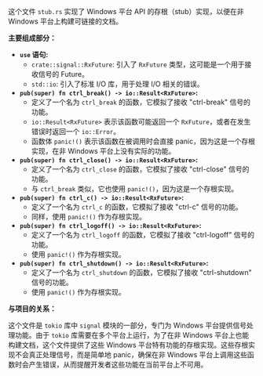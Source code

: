 这个文件 `stub.rs` 实现了 Windows 平台 API 的存根（stub）实现，以便在非 Windows 平台上构建可链接的文档。

**主要组成部分：**

*   **`use` 语句:**
    *   `crate::signal::RxFuture`: 引入了 `RxFuture` 类型，这可能是一个用于接收信号的 Future。
    *   `std::io`: 引入了标准 I/O 库，用于处理 I/O 相关的错误。
*   **`pub(super) fn ctrl_break() -> io::Result<RxFuture>`:**
    *   定义了一个名为 `ctrl_break` 的函数，它模拟了接收 "ctrl-break" 信号的功能。
    *   `io::Result<RxFuture>` 表示该函数可能返回一个 `RxFuture`，或者在发生错误时返回一个 `io::Error`。
    *   函数体 `panic!()` 表示该函数在被调用时会直接 panic，因为这是一个存根实现，在非 Windows 平台上没有实际的功能。
*   **`pub(super) fn ctrl_close() -> io::Result<RxFuture>`:**
    *   定义了一个名为 `ctrl_close` 的函数，它模拟了接收 "ctrl-close" 信号的功能。
    *   与 `ctrl_break` 类似，它也使用 `panic!()`，因为这是一个存根实现。
*   **`pub(super) fn ctrl_c() -> io::Result<RxFuture>`:**
    *   定义了一个名为 `ctrl_c` 的函数，它模拟了接收 "ctrl-c" 信号的功能。
    *   同样，使用 `panic!()` 作为存根实现。
*   **`pub(super) fn ctrl_logoff() -> io::Result<RxFuture>`:**
    *   定义了一个名为 `ctrl_logoff` 的函数，它模拟了接收 "ctrl-logoff" 信号的功能。
    *   使用 `panic!()` 作为存根实现。
*   **`pub(super) fn ctrl_shutdown() -> io::Result<RxFuture>`:**
    *   定义了一个名为 `ctrl_shutdown` 的函数，它模拟了接收 "ctrl-shutdown" 信号的功能。
    *   使用 `panic!()` 作为存根实现。

**与项目的关系：**

这个文件是 `tokio` 库中 `signal` 模块的一部分，专门为 Windows 平台提供信号处理功能。由于 `tokio` 库需要在多个平台上运行，为了在非 Windows 平台上也能构建文档，这个文件提供了这些 Windows 平台特有功能的存根实现。这些存根实现不会真正处理信号，而是简单地 panic，确保在非 Windows 平台上调用这些函数时会产生错误，从而提醒开发者这些功能在当前平台上不可用。
